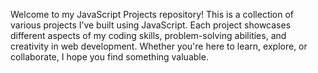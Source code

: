 Welcome to my JavaScript Projects repository! This is a collection of various projects I’ve built using JavaScript. Each project showcases different aspects of my coding skills, problem-solving abilities, and creativity in web development. Whether you're here to learn, explore, or collaborate, I hope you find something valuable.
